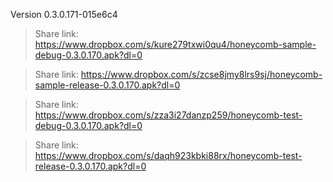 Version 0.3.0.171-015e6c4

 > Share link: https://www.dropbox.com/s/kure279txwi0qu4/honeycomb-sample-debug-0.3.0.170.apk?dl=0

 > Share link: https://www.dropbox.com/s/zcse8jmy8lrs9sj/honeycomb-sample-release-0.3.0.170.apk?dl=0

 > Share link: https://www.dropbox.com/s/zza3i27danzp259/honeycomb-test-debug-0.3.0.170.apk?dl=0

 > Share link: https://www.dropbox.com/s/daqh923kbki88rx/honeycomb-test-release-0.3.0.170.apk?dl=0

